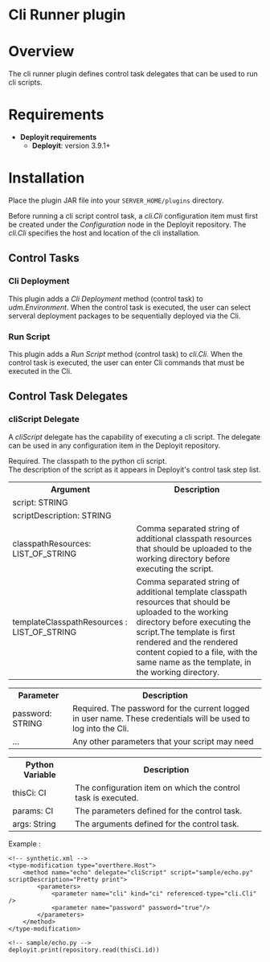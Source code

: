 # Cli Runner plugin #

# Overview #

The cli runner plugin defines control task delegates that can be used to run cli scripts.

# Requirements #

* **Deployit requirements**
	* **Deployit**: version 3.9.1+

# Installation #

Place the plugin JAR file into your `SERVER_HOME/plugins` directory. 

Before running a cli script control task, a _cli.Cli_ configuration item must first be created under the _Configuration_ node in the Deployit repository.  The _cli.Cli_ specifies the host and location of the cli installation.

## Control Tasks ##

### Cli Deployment ###

This plugin adds a _Cli Deployment_ method (control task) to _udm.Environment_.  When the control task is executed, the user can select serveral deployment packages to be sequentially deployed via the Cli.

### Run Script ###

This plugin adds a _Run Script_ method (control task) to _cli.Cli_.  When the control task is executed, the user can enter Cli commands that must be executed in the Cli.


## Control Task Delegates ##

### cliScript Delegate ###

A _cliScript_ delegate has the capability of executing a cli script. The delegate can be used in any configuration item in the Deployit repository.

<table class="ci-table">
    <tbody><tr class="odd ci-prop-header">
        <th>Argument</th>
        <th>Description</th>
    </tr>
        <tr class="even">
            <td>
                <div class="ci-property-info"><span class="ci-property-name">script</span><span>: </span>
                    <span class="ci-property-kind">STRING</span></div>
            </td>
                <div class="ci-property-desc">Required. The classpath to the python cli script.</div>
            </td>
        </tr>
        <tr class="odd">
            <td>
                <div class="ci-property-info"><span class="ci-property-name">scriptDescription</span><span>: </span>
                    <span class="ci-property-kind">STRING</span></div>
            </td>
            </td>
                <div class="ci-property-desc">The description of the script as it appears in Deployit's control task step list.</div>
            </td>
        </tr>
        <tr class="even">
            <td>
                <div class="ci-property-info"><span class="ci-property-name">classpathResources</span><span>: </span>
                    <span class="ci-property-kind">LIST_OF_STRING</span></div>
            </td>
            <td>
                <div class="ci-property-desc">Comma separated string of additional classpath resources that should be uploaded to the working directory before executing the script.</div>
            </td>
        </tr>
        <tr class="odd">
            <td>
                <div class="ci-property-info">
                    <span class="ci-property-name">templateClasspathResources</span>
                    <span>: </span>
                    <span class="ci-property-kind">LIST_OF_STRING</span>
                </div>
            </td>
            <td>
                <div class="ci-property-desc">Comma separated string of additional template classpath resources that should be uploaded to the working directory before executing the script.The template is first rendered and the rendered content copied to a file, with the same name as the template, in the working directory.</div>
            </td>
        </tr>
        </tbody>
</table>

<table class="ci-table">
    <tbody><tr class="odd ci-prop-header">
        <th>Parameter</th>
        <th>Description</th>
    </tr>
        <tr class="even">
            <td>
                <div class="ci-property-info"><span class="ci-property-name">password</span><span>: </span>
                    <span class="ci-property-kind">STRING</span></div>
            </td>
            <td>
                <div class="ci-property-desc">Required. The password for the current logged in user name. These credentials will be used to log into the Cli.</div>
            </td>
        </tr>
        <tr class="odd">
            <td>
                <div class="ci-property-info"><span class="ci-property-name">…</span></div>
            </td>
            <td>
                <div class="ci-property-desc">Any other parameters that your script may need</div>
            </td>
        </tr>
                </tbody>
</table>

<table class="ci-table">
    <tbody><tr class="odd ci-prop-header">
        <th>Python Variable</th>
        <th>Description</th>
    </tr>
        <tr class="even">
            <td>
                <div class="ci-property-info"><span class="ci-property-name">thisCi</span><span>: </span>
                    <span class="ci-property-kind">CI</span></div>
            </td>
            <td>
                <div class="ci-property-desc">The configuration item on which the control task is executed.</div>
            </td>
        </tr>
        <tr class="odd">
            <td>
                <div class="ci-property-info"><span class="ci-property-name">params</span><span>: </span>
                    <span class="ci-property-kind">CI</span></div>
            </td>
            <td>
                <div class="ci-property-desc">The parameters defined for the control task.</div>
            </td>
        </tr>
        <tr class="even">
            <td>
                <div class="ci-property-info"><span class="ci-property-name">args</span><span>: </span>
                    <span class="ci-property-kind">String</span></div>
            </td>
            <td>
                <div class="ci-property-desc">The arguments defined for the control task.</div>
            </td>
        </tr>
    </tbody>
</table>

Example :

	<!-- synthetic.xml -->
	<type-modification type="overthere.Host">
	    <method name="echo" delegate="cliScript" script="sample/echo.py" scriptDescription="Pretty print">
            <parameters>
                <parameter name="cli" kind="ci" referenced-type="cli.Cli" />
                <parameter name="password" password="true"/>
            </parameters>
        </method>
	</type-modification>
	
    <!-- sample/echo.py -->
    deployit.print(repository.read(thisCi.id))
